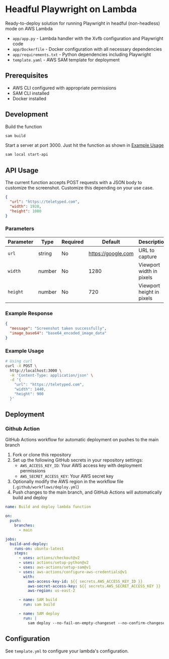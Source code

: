 # Headful Playwright on Lambda

Ready-to-deploy solution for running Playwright in headful (non-headless) mode on AWS Lambda

- `app/app.py` - Lambda handler with the Xvfb configuration and Playwright code
- `app/Dockerfile` - Docker configuration with all necessary dependencies
- `app/requirements.txt` - Python dependencies including Playwright
- `template.yaml` - AWS SAM template for deployment

## Prerequisites

- AWS CLI configured with appropriate permissions
- SAM CLI installed
- Docker installed

## Development

Build the function

```bash
sam build
```

Start a server at port 3000. Just hit the function as shown in [Example Usage](#example-usage)

```bash
sam local start-api
```

## API Usage

The current function accepts POST requests with a JSON body to customize the screenshot. Customize this depending on your use case.

```json
{
  "url": "https://teletyped.com",
  "width": 1920,
  "height": 1080
}
```

### Parameters

| Parameter | Type   | Required | Default              | Description               |
| --------- | ------ | -------- | -------------------- | ------------------------- |
| `url`     | string | No       | https://google.com | URL to capture            |
| `width`   | number | No       | 1280                 | Viewport width in pixels  |
| `height`  | number | No       | 720                  | Viewport height in pixels |

### Example Response

```json
{
  "message": "Screenshot taken successfully",
  "image_base64": "base64_encoded_image_data"
}
```

### Example Usage

```bash
# Using curl
curl -X POST \
  http://localhost:3000 \
  -H 'Content-Type: application/json' \
  -d '{
    "url": "https://teletyped.com",
    "width": 1440,
    "height": 900
  }'
```

## Deployment

### Github Action

GitHub Actions workflow for automatic deployment on pushes to the main branch

1. Fork or clone this repository
2. Set up the following GitHub secrets in your repository settings:
   - `AWS_ACCESS_KEY_ID`: Your AWS access key with deployment permissions
   - `AWS_SECRET_ACCESS_KEY`: Your AWS secret key
3. Optionally modify the AWS region in the workflow file (`.github/workflows/deploy.yml`)
4. Push changes to the main branch, and GitHub Actions will automatically build and deploy

```yaml
name: Build and deploy lambda function

on:
  push:
    branches:
      - main

jobs:
  build-and-deploy:
    runs-on: ubuntu-latest
    steps:
      - uses: actions/checkout@v2
      - uses: actions/setup-python@v2
      - uses: aws-actions/setup-sam@v1
      - uses: aws-actions/configure-aws-credentials@v1
        with:
          aws-access-key-id: ${{ secrets.AWS_ACCESS_KEY_ID }}
          aws-secret-access-key: ${{ secrets.AWS_SECRET_ACCESS_KEY }}
          aws-region: us-east-2

      - name: SAM build
        run: sam build

      - name: SAM deploy
        run: |
          sam deploy --no-fail-on-empty-changeset --no-confirm-changeset
```

## Configuration

See `template.yml` to configure your lambda's configuration.
